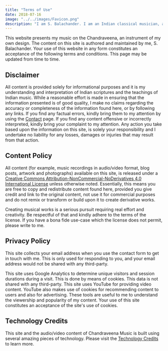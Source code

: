 ```yaml
---
title: "Terms of Use"
date: 2018-07-16
image: "../../images/Favicon.png"
description: "I am S. Balachander. I am an Indian classical musician, and a performing artist of Chandraveena. Chandraveena is an modern string instrument designed by me to reflect my musical identity and values. I play the Chandraveena according to the principles of Indian Raga system and the philosophy of Maarga Sangeet. The use of this website is subject to the terms specified on this page. Please read on to learn more."
---
```

This website presents my music on the Chandraveena, an instrument of my own design. The content on this site is authored and maintained by me, S. Balachander. Your use of this website in any form constitutes an acceptance of the following terms and conditions. This page may be updated from time to time.

## Disclaimer
All content is provided solely for informational purposes and it is my understanding and interpretation of Indian scriptures and the teachings of Indian music. While a reasonable effort is made in ensuring that the information presented is of good quality, I make no claims regarding the accuracy or completeness of the information found here, or by following any links. If you find any factual errors, kindly bring them to my attention by using the [Contact](/contact/) page. If you find any content offensive or incorrectly interpreted, kindly bring your complaint to my attention. Any action you take based upon the information on this site, is solely your responsibility and I undertake no liability for any losses, damages or injuries that may result from that action.

## Content Policy
All content (for example, music recordings in audio/video format, blog posts, artwork and photographs) available on this site, is released under a [Creative Commons Attribution-NonCommercial-NoDerivatives 4.0 International License](https://creativecommons.org/licenses/by-nc-nd/4.0/) unless otherwise noted. Essentially, this means you are free to copy and redistribute content found here, provided you give credit and link to the original content, not use it for commercial purposes and do not remix or transform or build upon it to create derivative works.

Creating musical works is a serious pursuit requiring real effort and creativity. Be respectful of that and kindly adhere to the terms of the license. If you have a bona fide use-case which the license does not permit, please write to me.

## Privacy Policy
This site collects your email address when you use the contact form to get in touch with me. This is only used for responding to you, and your email address would not be shared with any third-party.

This site uses Google Analytics to determine unique visitors and session durations during a visit. This is done by means of cookies. This data is not shared with any third-party. This site uses YouTube for providing video content. YouTube also makes use of cookies for recommending content to users and also for advertising. These tools are useful to me to understand the viewership and popularity of my content. Your use of this site constitutes an acceptance of the site's use of cookies.

## Technology Credits
This site and the audio/video content of Chandraveena Music is built using several amazing pieces of technology. Please visit the [Technology Credits](/technology/) to learn more.
